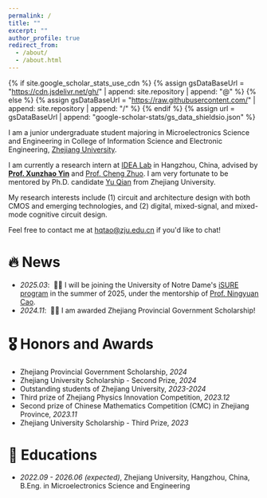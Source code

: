 ```yaml
---
permalink: /
title: ""
excerpt: ""
author_profile: true
redirect_from: 
  - /about/
  - /about.html
---
```


{% if site.google_scholar_stats_use_cdn %}
{% assign gsDataBaseUrl = "https://cdn.jsdelivr.net/gh/" | append: site.repository | append: "@" %}
{% else %}
{% assign gsDataBaseUrl = "https://raw.githubusercontent.com/" | append: site.repository | append: "/" %}
{% endif %}
{% assign url = gsDataBaseUrl | append: "google-scholar-stats/gs_data_shieldsio.json" %}

<span class='anchor' id='about-me'></span>

I am a junior undergraduate student majoring in Microelectronics Science and Engineering in College of Information Science and Electronic Engineering, [Zhejiang University](https://www.zju.edu.cn/).

I am currently a research intern at [IDEA Lab](https://zju-idea.github.io/) in Hangzhou, China, advised by [**Prof. Xunzhao Yin**](https://scholar.google.com/citations?user=snOTdoIAAAAJ) and [Prof. Cheng Zhuo](https://person.zju.edu.cn/chengzhuo). I am very fortunate to be mentored by Ph.D. candidate [Yu Qian](https://jerry-chandler.github.io/) from Zhejiang University.

My research interests include (1) circuit and architecture design with both CMOS and emerging technologies, and (2) digital, mixed-signal, and mixed-mode cognitive circuit design.

Feel free to contact me at hqtao@zju.edu.cn if you'd like to chat!


# 🔥 News
- *2025.03*: &nbsp;🎉🎉 I will be joining the University of Notre Dame's [iSURE program](https://ndi-sa.nd.edu/index.cfm?FuseAction=Programs.ViewProgramAngular&id=10096) in the summer of 2025, under the mentorship of [Prof. Ningyuan Cao](https://csirlab.nd.edu/).
- *2024.11*: &nbsp;🎉🎉 I am awarded Zhejiang Provincial Government Scholarship!

# 🎖 Honors and Awards
- Zhejiang Provincial Government Scholarship, *2024*
- Zhejiang University Scholarship - Second Prize, *2024*
- Outstanding students of Zhejiang University, *2023-2024*
- Third prize of Zhejiang Physics Innovation Competition, *2023.12*
- Second prize of Chinese Mathematics Competition (CMC) in Zhejiang Province, *2023.11*
- Zhejiang University Scholarship - Third Prize, *2023*

# 📖 Educations
- *2022.09 - 2026.06 (expected)*, Zhejiang University, Hangzhou, China, B.Eng. in Microelectronics Science and Engineering
